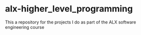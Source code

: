 # alx-higher_level_programming
This a repository for the projects I do as part of the ALX software engineering course
